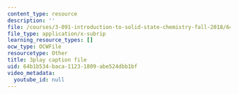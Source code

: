 ```yaml
---
content_type: resource
description: ''
file: /courses/3-091-introduction-to-solid-state-chemistry-fall-2018/64b1b534baca11231809abe524dbb1bf_rkFY8WB8tfs.srt
file_type: application/x-subrip
learning_resource_types: []
ocw_type: OCWFile
resourcetype: Other
title: 3play caption file
uid: 64b1b534-baca-1123-1809-abe524dbb1bf
video_metadata:
  youtube_id: null
---
```

